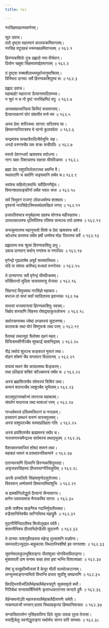 ```yaml
---
title: १६२

---
```

नरसिंहमाहात्म्यवर्णनम्।  
  
सूत उवाच।  
ततो दृष्ट्वा महात्मानं कालचक्रमिवागतम्।  
नरसिंह वपुञ्छन्नं भस्मच्छन्नमिवानलम् ॥ १६२.१  
  
हिरण्यकशिपोः पुत्रः प्रह्लादो नाम वीर्यवान्।  
दिव्येन चक्षुषा सिंहमपश्यद्देवमागतम् ॥ १६२.२  
  
तं दृष्ट्वा रुक्मशैलाभमपूर्वान्तनुमाश्रितम्।  
विस्मिता दानवाः सर्वे हिरण्यकशिपुश्च सः ॥ १६२.३  
  
प्रह्लाद उवाच।  
महाबाहो! महाराज! दैत्यानामादिसम्भव।  
न श्रुतं न च नो दृष्टं नारसिंहमिदं वपुः ॥ १६२.४  
  
अव्यक्तप्रभवन्दिव्यं किमिदं रूपमागतम्।  
दैत्यान्तकरणं घोरं संशतीव मनो मम ॥ १६२.५  
  
अस्य देवाः शरीरस्थाः सागराः सरितश्च याः।  
हिमवान्पारियात्रश्च ये चान्ये कुलपर्वताः ॥ १६२.६  
  
चन्द्रमाश्च सनक्षत्रैरादित्यैर्वसुभिः सह।  
धनदो वरुणश्चैव यमः शक्रः शचीपतिः ॥ १६२.७  
  
मरुतो देवगन्धर्वा ऋषयश्च तपोधनाः।  
नागा यक्षाः पिशाचाश्च राक्षसा भीमविक्रमाः ॥ १६२.८  
  
ब्रह्मा देवः पशुपतिर्ललाटस्था भ्रमन्ति वै।  
स्थावराणि च सर्वाणि जङ्घमानि तथैव च॥ १६२.९  
  
भवांश्च सहितोऽस्माभिः सर्वैर्देवगणैर्वृतः।  
विमानशतसङ्कीर्णा तथैव भवतः सभा ॥ १६२.१०  
  
सर्वं त्रिभुवनं राजन्! लोकधर्माश्च शाश्वताः।  
दृश्यन्ते नारसिंहेऽस्मिस्तथेदमखिलं जगत् ॥ १६२.११  
  
प्रजापतिश्चात्र मनुर्महात्मा ग्रहश्च योगश्च महीरुहाश्च।  
उत्पातकालश्च धृतिर्मतिश्च रतिश्च सत्यञ्च तपो दमश्च ॥ १६२.१२  
  
सनत्कुमारश्च महानुभावो विश्वे च देवा ऋषयश्च सर्वे।  
क्रोधश्च कामश्च तथैव हर्षो धर्म्मश्च मोहः पितरश्च सर्वे ॥ १६२.१३  
  
प्रह्लादस्य वचः श्रुत्वा हिरण्यकशिपुः प्रभुः।  
उवाच दानवान् सर्वान् गणांश्च स गणाधिपः ॥ १६२.१४  
  
मृगेन्द्रो गृह्यतामेष अपूर्वं सत्वमास्थितः।  
यदि वा संशयः कश्चिद् वध्यतां वनगोचरः ॥ १६२.१५  
  
ते दानवगणाः सर्वे मृगेन्द्रं भीमविक्रमम्।  
परिक्षिपन्तो मुदिता त्रासयामासु रोजसा ॥ १६२.१६  
  
सिंहनादं विमुच्याथ नरसिंहो महाबलः।  
बभञ्ज तां सभां सर्वां व्यादितास्य इवान्तकः १६२.१७  
  
सभायां भज्यमानायां हिरण्यकशिपुः स्वयम्।  
चिक्षेप शस्त्राणि सिंहस्य रोषाद्व्याकुललोचनः ॥ १६२.१८  
  
सर्वास्त्राणामथ ज्येष्ठं दण्डमस्त्रं सुदारुणम्।  
कालचक्रं तथा घोरं विष्णुचक्रं तथा परम् ॥ १६२.१९  
  
पैतामहं तथात्युग्रं त्रैलोक्य दहनं महत्।  
विचित्रामशीनीञ्चैव शुष्कार्द्रं चाशनिद्वयम् ॥ १६२.२०  
  
रौद्रं तथोग्रं शूलञ्च कङ्कालं मुसलं तथा।  
मोहनं शोषणं चैव सन्तापन विलापनम् ॥ १६२.२१  
  
वायव्यं मथनं चैव कापालमथ कैङ्करम्।  
तथा प्रतिहतां शक्तिं क्रौञ्चमस्त्रं तथैव च ॥ १६२.२२  
  
अस्त्रं ब्रह्मशिरश्चैव सोमास्त्रं शिशिरं तथा।  
कम्पनं शतनञ्चैव त्वाष्ट्रञ्चैव सुभैरवम्॥ १६२.२३  
  
कालमुद्गरमक्षोभ्यं तपनञ्च महाबलम्।  
संवर्तनं मादनञ्च तथा मायाधरं परम् ॥ १६२.२४  
  
गान्धर्वमस्त्रं दयितमसिरत्नं च नन्दकम्।  
प्रस्वापनं प्रमथनं वारुणं चास्त्रमुत्तमम्।  
अस्त्रं पाशुपतञ्चैव यस्याप्रतिहता गतिः ॥ १६२.२५  
  
अस्त्रं हयशिरश्चैव ब्राह्ममस्त्रं तथैव च।  
नारायणास्त्रमैन्द्रञ्च सार्पमस्त्रं तथाद्भुतम् ॥ १६२.२६  
  
पैशाचमस्त्रमजितं शोषदं शामनं तथा।  
महाबलं भावनं च प्रस्थापनविकम्पने ॥ १६२.२७  
  
एतान्यस्त्राणि दिव्यानि हिरण्यकशिपुस्तदा।  
असृजन्नरसिंहस्य दीप्तस्याग्नेरिवाहुतिम् ॥ १६२.२८  
  
अस्त्रैः प्रज्वलितैः सिंहमावृणोदसुरोत्तमाः।  
विवस्वान् धर्म्मसमये हिमवन्तमिवांशुभिः ॥ १६२.२९  
  
स ह्यमर्षानिलोद्धूतो दैत्यानां सैन्यसागरः।  
क्षणेन प्लावयामास मैनाकमिव सागरः ॥ १६२.३०  
  
प्रासैः पाशैश्च खङ्गैश्च गदाभिर्मुसलैस्तथा।  
वज्रैरशनिभिश्चैव साग्निभिश्च महाद्रुमैः ॥ १६२.३१  
  
मुद्गरैर्भिन्दिपालैश्च शिलोलूखल पर्वतै।  
शतघ्नीभिश्च दीप्ताभिर्दण्डैरपि सुदारुणैः ॥ १६२.३२  
  
ते दानवाः पाशगृहीतहस्ता महेन्द्र तुल्याशनि वज्रवेगाः।  
समन्ततोऽभ्युद्यत-बाहुकायाः स्थितास्त्रिशीर्षा इव नागपाशाः ॥ १६२.३३  
  
सुवर्णमालाकुलभूषिताङ्गाः पीतांशुका भोगविभाविताङ्गाः।  
मुक्तावली दाम सनाथ कक्षा हंसा इवा भान्ति विशालपक्षाः ॥ १६२.३४  
  
तेषां तु वायुप्रतिमौजसां वै केयूर मौली वलयोत्कटानाम्।  
तान्युत्तमाङ्गान्यभितो विभान्ति प्रभात सूर्यांशु समप्रभाणि ॥ १६२.३५  
  
क्षिपद्भिरुग्रैर्ज्वलितैर्महाबलैर्महास्त्रपूगैः सुसमावृतो बभौ।  
गिरिर्यथा सन्ततवर्षिभिर्घनैः कृतान्धकारान्तर कन्दरो द्रुमैः ॥ १६२.३६  
  
तैर्हन्यमानोऽपि महास्त्रजालैर्महाबलैर्दैत्यगणैः समेतैः।  
नाकम्पताजौ भगवान् प्रताप स्थितप्रकृत्या हिमवानिवाचलः ॥ १६२.३७  
  
सन्त्रासितास्तेन नृसिंहरूपिणा दितेः सुताः पावक तुल्य तेजसा।  
भयाद्विचेलुः पवनोद्धुताङ्गा यथोर्मयः सागर वारि सम्भवाः ॥ १६२.३८